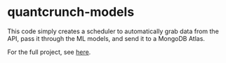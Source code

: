 # quantcrunch-models

This code simply creates a scheduler to automatically grab data from the API, pass it through the ML models, and send it to a MongoDB Atlas.

For the full project, see [here](https://github.com/loocurse/quant-crunch).
